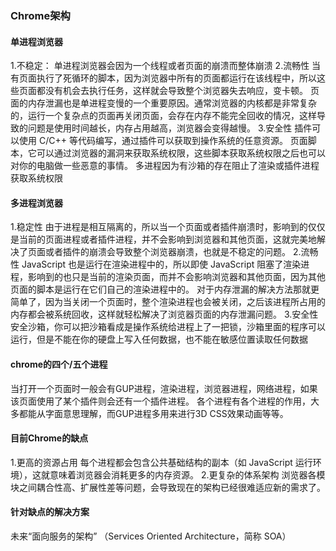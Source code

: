 ### Chrome架构

#### 单进程浏览器

1.不稳定：
单进程浏览器会因为一个线程或者页面的崩溃而整体崩溃
2.流畅性
当有页面执行了死循环的脚本，因为浏览器中所有的页面都运行在该线程中，所以这些页面都没有机会去执行任务，这样就会导致整个浏览器失去响应，变卡顿。
页面的内存泄漏也是单进程变慢的一个重要原因。通常浏览器的内核都是非常复杂的，运行一个复杂点的页面再关闭页面，会存在内存不能完全回收的情况，这样导致的问题是使用时间越长，内存占用越高，浏览器会变得越慢。
3.安全性
插件可以使用 C/C++ 等代码编写，通过插件可以获取到操作系统的任意资源。
页面脚本，它可以通过浏览器的漏洞来获取系统权限，这些脚本获取系统权限之后也可以对你的电脑做一些恶意的事情。
多进程因为有沙箱的存在阻止了渲染或插件进程获取系统权限

#### 多进程浏览器

1.稳定性
由于进程是相互隔离的，所以当一个页面或者插件崩溃时，影响到的仅仅是当前的页面进程或者插件进程，并不会影响到浏览器和其他页面，这就完美地解决了页面或者插件的崩溃会导致整个浏览器崩溃，也就是不稳定的问题。
2.流畅性
JavaScript 也是运行在渲染进程中的，所以即使 JavaScript 阻塞了渲染进程，影响到的也只是当前的渲染页面，而并不会影响浏览器和其他页面，因为其他页面的脚本是运行在它们自己的渲染进程中的。
对于内存泄漏的解决方法那就更简单了，因为当关闭一个页面时，整个渲染进程也会被关闭，之后该进程所占用的内存都会被系统回收，这样就轻松解决了浏览器页面的内存泄漏问题。
3.安全性
安全沙箱，你可以把沙箱看成是操作系统给进程上了一把锁，沙箱里面的程序可以运行，但是不能在你的硬盘上写入任何数据，也不能在敏感位置读取任何数据

#### chrome的四个/五个进程

当打开一个页面时一般会有GUP进程，渲染进程，浏览器进程，网络进程，如果该页面使用了某个插件则会还有一个插件进程。
各个进程有各个进程的作用，大多都能从字面意思理解，而GUP进程多用来进行3D CSS效果动画等等。

#### 目前Chrome的缺点

1.更高的资源占用
每个进程都会包含公共基础结构的副本（如 JavaScript 运行环境），这就意味着浏览器会消耗更多的内存资源。
2.更复杂的体系架构
浏览器各模块之间耦合性高、扩展性差等问题，会导致现在的架构已经很难适应新的需求了。

#### 针对缺点的解决方案

未来“面向服务的架构” （Services Oriented Architecture，简称 SOA）